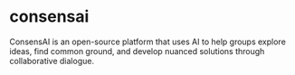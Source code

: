 # consensai
ConsensAI is an open-source platform that uses AI to help groups explore ideas, find common ground, and develop nuanced solutions through collaborative dialogue.
